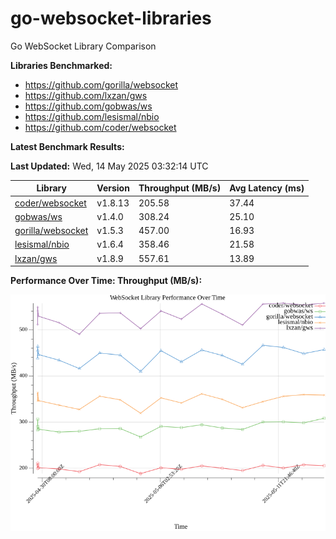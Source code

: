 # go-websocket-libraries

Go WebSocket Library Comparison

**Libraries Benchmarked:**

- https://github.com/gorilla/websocket
- https://github.com/lxzan/gws
- https://github.com/gobwas/ws
- https://github.com/lesismal/nbio
- https://github.com/coder/websocket

**Latest Benchmark Results:**

<!-- BENCHMARK_TABLE_START -->
**Last Updated:** Wed, 14 May 2025 03:32:14 UTC

| Library                                         | Version         | Throughput (MB/s) | Avg Latency (ms) |
| ----------------------------------------------- | --------------- | ----------------- | ---------------- |
| [coder/websocket](https://github.com/coder/websocket) | v1.8.13 | 205.58 | 37.44 |
| [gobwas/ws](https://github.com/gobwas/ws) | v1.4.0 | 308.24 | 25.10 |
| [gorilla/websocket](https://github.com/gorilla/websocket) | v1.5.3 | 457.00 | 16.93 |
| [lesismal/nbio](https://github.com/lesismal/nbio) | v1.6.4 | 358.46 | 21.58 |
| [lxzan/gws](https://github.com/lxzan/gws) | v1.8.9 | 557.61 | 13.89 |
<!-- BENCHMARK_TABLE_END -->

**Performance Over Time: Throughput (MB/s):**

![Benchmark Performance Graph](benchmark_performance.png)